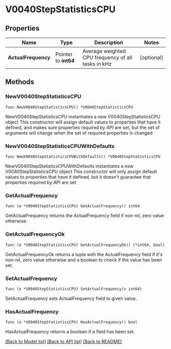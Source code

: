 # V0040StepStatisticsCPU

## Properties

Name | Type | Description | Notes
------------ | ------------- | ------------- | -------------
**ActualFrequency** | Pointer to **int64** | Average weighted CPU frequency of all tasks in kHz | [optional] 

## Methods

### NewV0040StepStatisticsCPU

`func NewV0040StepStatisticsCPU() *V0040StepStatisticsCPU`

NewV0040StepStatisticsCPU instantiates a new V0040StepStatisticsCPU object
This constructor will assign default values to properties that have it defined,
and makes sure properties required by API are set, but the set of arguments
will change when the set of required properties is changed

### NewV0040StepStatisticsCPUWithDefaults

`func NewV0040StepStatisticsCPUWithDefaults() *V0040StepStatisticsCPU`

NewV0040StepStatisticsCPUWithDefaults instantiates a new V0040StepStatisticsCPU object
This constructor will only assign default values to properties that have it defined,
but it doesn't guarantee that properties required by API are set

### GetActualFrequency

`func (o *V0040StepStatisticsCPU) GetActualFrequency() int64`

GetActualFrequency returns the ActualFrequency field if non-nil, zero value otherwise.

### GetActualFrequencyOk

`func (o *V0040StepStatisticsCPU) GetActualFrequencyOk() (*int64, bool)`

GetActualFrequencyOk returns a tuple with the ActualFrequency field if it's non-nil, zero value otherwise
and a boolean to check if the value has been set.

### SetActualFrequency

`func (o *V0040StepStatisticsCPU) SetActualFrequency(v int64)`

SetActualFrequency sets ActualFrequency field to given value.

### HasActualFrequency

`func (o *V0040StepStatisticsCPU) HasActualFrequency() bool`

HasActualFrequency returns a boolean if a field has been set.


[[Back to Model list]](../README.md#documentation-for-models) [[Back to API list]](../README.md#documentation-for-api-endpoints) [[Back to README]](../README.md)


